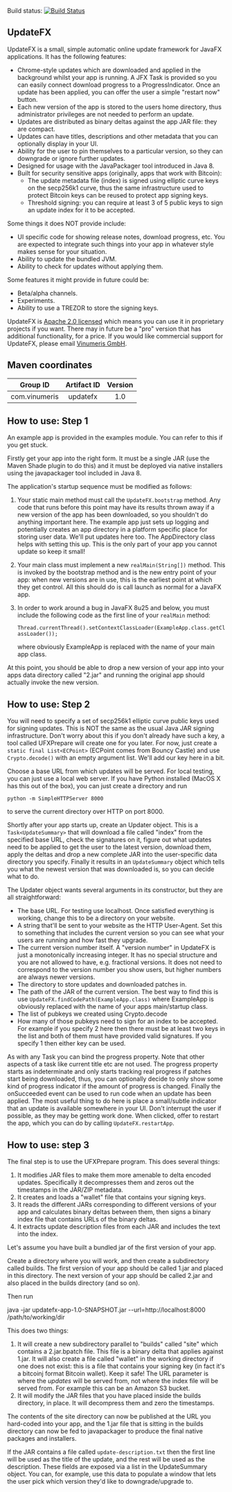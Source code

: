 Build status: [![Build Status](https://travis-ci.org/vinumeris/updatefx.png?branch=master)](https://travis-ci.org/vinumeris/updatefx)

UpdateFX
--------

UpdateFX is a small, simple automatic online update framework for JavaFX applications. It has the following features:

* Chrome-style updates which are downloaded and applied in the background whilst your app is running. A JFX Task is
  provided so you can easily connect download progress to a ProgressIndicator. Once an update has been applied, you
  can offer the user a simple "restart now" button.
* Each new version of the app is stored to the users home directory, thus administrator privileges are not needed
  to perform an update.
* Updates are distributed as binary deltas against the app JAR file: they are compact.
* Updates can have titles, descriptions and other metadata that you can optionally display in your UI.
* Ability for the user to pin themselves to a particular version, so they can downgrade or ignore further updates.
* Designed for usage with the JavaPackager tool introduced in Java 8.
* Built for security sensitive apps (originally, apps that work with Bitcoin):
  * The update metadata file (index) is signed using elliptic curve keys on the secp256k1 curve, thus the same
    infrastructure used to protect Bitcoin keys can be reused to protect app signing keys.
  * Threshold signing: you can require at least 3 of 5 public keys to sign an update index for it to be accepted.

Some things it does NOT provide include:

* UI specific code for showing release notes, download progress, etc. You are expected to integrate such things into
  your app in whatever style makes sense for your situation.
* Ability to update the bundled JVM.
* Ability to check for updates without applying them.

Some features it might provide in future could be:

* Beta/alpha channels.
* Experiments.
* Ability to use a TREZOR to store the signing keys.

UpdateFX is [Apache 2.0 licensed](http://www.apache.org/licenses/LICENSE-2.0.html) which means you can use it in
proprietary projects if you want. There may in future be a "pro" version that has additional functionality, for a price.
If you would like commercial support for UpdateFX, please email [Vinumeris GmbH](mailto:contact@vinumeris.com).

Maven coordinates
-----------------

| Group ID            | Artifact ID | Version |
| :-----------------: | :---------: | :-----: |
| com.vinumeris       | updatefx    | 1.0   |

How to use: Step 1
------------------

An example app is provided in the examples module. You can refer to this if you get stuck.

Firstly get your app into the right form. It must be a single JAR (use the Maven Shade plugin to do this) and it must
be deployed via native installers using the javapackager tool included in Java 8.

The application's startup sequence must be modified as follows:

1. Your static main method must call the `UpdateFX.bootstrap` method. Any code that runs before this point may have its
   results thrown away if a new version of the app has been downloaded, so you shouldn't do anything important here.
   The example app just sets up logging and potentially creates an app directory in a platform specific place
   for storing user data. We'll put updates here too. The AppDirectory class helps with setting this up. This is the
   only part of your app you cannot update so keep it small!
2. Your main class must implement a new `realMain(String[])` method. This is invoked by the bootstrap method
   and is the new entry point of your app: when new versions are in use, this is the earliest point at which they
   get control. All this should do is call launch as normal for a JavaFX app.
3. In order to work around a bug in JavaFX 8u25 and below, you must include the following code as the first line of your
   `realMain` method:

   `Thread.currentThread().setContextClassLoader(ExampleApp.class.getClassLoader());`

   where obviously ExampleApp is replaced with the name of your main app class.

At this point, you should be able to drop a new version of your app into your apps data directory called "2.jar" and
running the original app should actually invoke the new version.

How to use: Step 2
------------------

You will need to specify a set of secp256k1 elliptic curve public keys used for signing updates. This is NOT the same as
the usual Java JAR signing infrastructure. Don't worry about this if you don't already have such a key, a tool called
UFXPrepare will create one for you later. For now, just create a `static final List<ECPoint>` (ECPoint
comes from Bouncy Castle) and use `Crypto.decode()` with an empty argument list. We'll add our key here in a bit.

Choose a base URL from which updates will be served. For local testing, you can just use a local web server. If you
have Python installed (MacOS X has this out of the box), you can just create a directory and run

  `python -m SimpleHTTPServer 8000`

to serve the current directory over HTTP on port 8000.

Shortly after your app starts up, create an Updater object. This is a `Task<UpdateSummary>` that will download a file
called "index" from the specified base URL, check the signatures on it, figure out what updates need to be applied
to get the user to the latest version, download them, apply the deltas and drop a new complete JAR into the user-specific
data directory you specify. Finally it results in an `UpdateSummary` object which tells you what the newest version
that was downloaded is, so you can decide what to do.

The Updater object wants several arguments in its constructor, but they are all straightforward:

* The base URL. For testing use localhost. Once satisfied everything is working, change this to be a directory on
  your website.
* A string that'll be sent to your website as the HTTP User-Agent. Set this to something that includes the current
  version so you can see what your users are running and how fast they upgrade.
* The current version number itself. A "version number" in UpdateFX is just a monotonically increasing integer. It has
  no special structure and you are not allowed to have, e.g. fractional versions. It does not need to correspond to
  the version number you show users, but higher numbers are always newer versions.
* The directory to store updates and downloaded patches in.
* The path of the JAR of the current version. The best way to find this is use `UpdateFX.findCodePath(ExampleApp.class)`
  where ExampleApp is obviously replaced with the name of your apps main/startup class.
* The list of pubkeys we created using Crypto.decode
* How many of those pubkeys need to sign for an index to be accepted. For example if you specify 2 here then there must
  be at least two keys in the list and both of them must have provided valid signatures. If you specify 1 then either
  key can be used.

As with any Task you can bind the progress property. Note that other aspects of a task like current title etc are not
used. The progress property starts as indeterminate and only starts tracking real progress if patches start being
downloaded, thus, you can optionally decide to only show some kind of progress indicator if the amount of progress
is changed. Finally the onSucceeded event can be used to run code when an update has been applied. The most useful
thing to do here is place a small/subtle indicator that an update is available somewhere in your UI. Don't interrupt
the user if possible, as they may be getting work done. When clicked, offer to restart the app, which you can do
by calling `UpdateFX.restartApp`.

How to use: step 3
------------------

The final step is to use the UFXPrepare program. This does several things:

1. It modifies JAR files to make them more amenable to delta encoded updates. Specifically it decompresses them and
   zeros out the timestamps in the JAR/ZIP metadata.
2. It creates and loads a "wallet" file that contains your signing keys.
3. It reads the different JARs corresponding to different versions of your app and calculates binary deltas between them,
   then signs a binary index file that contains URLs of the binary deltas.
4. It extracts update description files from each JAR and includes the text into the index.

Let's assume you have built a bundled jar of the first version of your app.

Create a directory where you will work, and then create a subdirectory called builds. The first version of
your app should be called 1.jar and placed in this directory. The next version of your app should be called 2.jar and
also placed in the builds directory (and so on).

Then run

java -jar updatefx-app-1.0-SNAPSHOT.jar --url=http://localhost:8000 /path/to/working/dir

This does two things:

1. It will create a new subdirectory parallel to "builds" called "site" which contains a 2.jar.bpatch file. This file
   is a binary delta that applies against 1.jar. It will also create a file called "wallet" in the working directory if
   one does not exist: this is a file that contains your signing key (in fact it's a bitcoinj format Bitcoin wallet). Keep
   it safe! The URL parameter is where the *updates* will be served from, not where the index file will be served from.
   For example this can be an Amazon S3 bucket.
2. It will modify the JAR files that you have placed inside the builds directory, in place. It will decompress them
   and zero the timestamps.

The contents of the site directory can now be published at the URL you hard-coded into your app, and the 1.jar file
that is sitting in the builds directory can now be fed to javapackager to produce the final native packages and
installers.

If the JAR contains a file called `update-description.txt` then the first line will be used as the title of the update,
and the rest will be used as the description. These fields are exposed via a list in the UpdateSummary object. You can,
for example, use this data to populate a window that lets the user pick which version they'd like to downgrade/upgrade
to.
